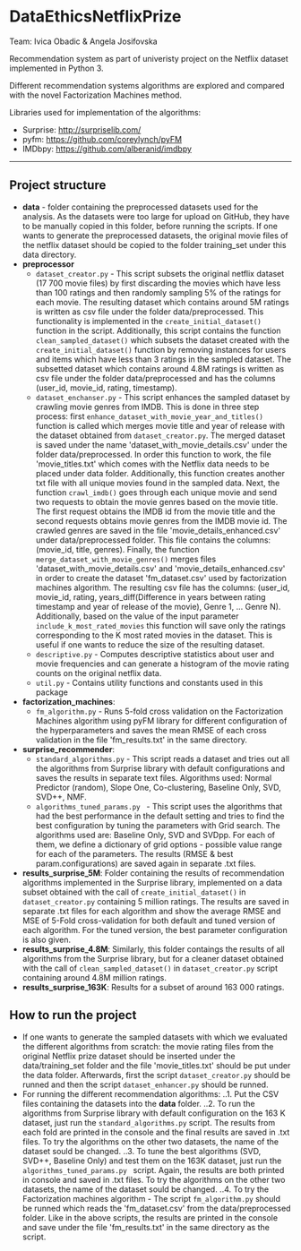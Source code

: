 # DataEthicsNetflixPrize

Team: Ivica Obadic & Angela Josifovska

Recommendation system as part of univeristy project on the Netflix dataset implemented in Python 3. 

Different recommendation systems algorithms are explored and compared with the novel Factorization Machines method. 

Libraries used for implementation of the algorithms:
* Surprise: http://surpriselib.com/
* pyfm: https://github.com/coreylynch/pyFM
* IMDbpy: https://github.com/alberanid/imdbpy

------------------------------

## Project structure
* **data** - folder containing the preprocessed datasets used for the analysis. As the datasets were too large for upload on GitHub, they have to be manually copied in this folder, before running the scripts. If one wants to generate the preprocessed datasets, the original movie files of the netflix dataset should be copied to the folder training_set under this data directory.
* **preprocessor**
    * ```dataset_creator.py``` - This script subsets the original netflix dataset (17 700 movie files) by first discarding the movies which have less than 100 ratings and then randomly sampling 5% of the ratings for each movie. The resulting dataset which contains around 5M ratings is written as csv file under the folder data/preprocessed. This functionality is implemented in the ```create_initial_dataset()``` function in the script.
Additionally, this script contains the function ```clean_sampled_dataset()``` which subsets the dataset created with the ```create_initial_dataset()``` function by removing instances for users and items which have less than 3 ratings in the sampled dataset. The subsetted dataset which contains around 4.8M ratings is written as csv file under the folder data/preprocessed and has the columns (user_id, movie_id, rating, timestamp).
    * ```dataset_enchanser.py``` - This script enhances the sampled dataset by crawling movie genres from IMDB. This is done in three step process: first  ```enhance_dataset_with_movie_year_and_titles()``` function is called which merges movie title and year of release with the dataset obtained from ```dataset_creator.py```. The merged dataset is saved under the name 'dataset_with_movie_details.csv' under the folder data/preprocessed. In order this function to work, the file 'movie_titles.txt' which comes with the Netflix data needs to be placed under data folder. Additionally, this function creates another txt file with all unique movies found in the sampled data. Next, the function ```crawl_imdb()``` goes through each unique movie and send two requests to obtain the movie genres based on the movie title. The first request obtains the IMDB id from the movie title and the second requests obtains movie genres from the IMDB movie id. The crawled genres are saved in the file 'movie_details_enhanced.csv' under data/preprocessed folder. This file contains the columns: (movie_id, title, genres). 
Finally, the function ```merge_dataset_with_movie_genres()``` merges files 'dataset_with_movie_details.csv' and 'movie_details_enhanced.csv' in order to create the dataset 'fm_dataset.csv' used by factorization machines algorithm. The resulting csv file has the columns: (user_id, movie_id, rating, years_diff(Difference in years between rating timestamp and year of release of the movie), Genre 1, ... Genre N). Additionally, based on the value of the input parameter ```include_k_most_rated_movies``` this function will save only the ratings corresponding to the K most rated movies in the dataset. This is useful if one wants to reduce the size of the resulting dataset.
    * ```descriptive.py``` - Computes descriptive statistics about user and movie frequencies and can generate a histogram of the movie rating counts on the original netflix data.
    * ```util.py``` - Contains utility functions and constants used in this package
* **factorization_machines**:
    * ```fm_algorithm.py``` - Runs 5-fold cross validation on the Factorization Machines algorithm using pyFM library for different configuration of the hyperparameters and saves the mean RMSE of each cross validation in the file 'fm_results.txt' in the same directory.
* **surprise_recommender**:
    * ```standard_algorithms.py``` - This script reads a dataset and tries out all the algorithms from Surprise library with default configurations and saves the results in separate text files. Algorithms used: Normal Predictor (random), Slope One, Co-clustering, Baseline Only, SVD, SVD++, NMF.
    * ```algorithms_tuned_params.py ``` - This script uses the algorithms that had the best performance in the default setting and tries to find the best configuration by tuning the parameters with Grid search. The algorithms used are: Baseline Only, SVD and SVDpp. For each of them, we define a dictionary of grid options - possible value range for each of the parameters. The results (RMSE & best param.configurations) are saved again in separate .txt files.
* **results_surprise_5M**: Folder containing the results of recommendation algorithms implemented in the Surprise library, implemented on a data subset obtained with the call of ```create_initial_dataset()``` in ```dataset_creator.py``` containing 5 million ratings. The results are saved in separate .txt files for each algorithm and show the average RMSE and MSE of 5-Fold cross-validation for both default and tuned version of each algorithm. For the tuned version, the best parameter configuration is also given.
* **results_surprise_4.8M**: Similarly, this folder contaings the results of all algorithms from the Surprise library, but for a cleaner dataset obtained with the call of ```clean_sampled_dataset()``` in ```dataset_creator.py``` script containing around 4.8M million ratings.
* **results_surprise_163K**: Results for a subset of around 163 000 ratings.

## How to run the project
* If one wants to generate the sampled datasets with which we evaluated the different algorithms from scratch: the movie rating files from the original Netflix prize dataset should be inserted under the data/training_set folder and the file 'movie_titles.txt' should be put under the data folder. Afterwards, first the script ```dataset_creator.py``` should be runned and then the script ```dataset_enhancer.py``` should be runned.
* For running the different recommendation algorithms:
..1. Put the CSV files containing the datasets into the **data** folder.
..2. To run the algorithms from Surprise library with default configuration on the 163 K dataset, just run the ```standard_algorithms.py``` script. The results from each fold are printed in the console and the final results are saved in .txt files. To try the algorithms on the other two datasets, the name of the dataset sould be changed.
..3. To tune the best algorithms (SVD, SVD++, Baseline Only) and test them on the 163K dataset, just run the  ```algorithms_tuned_params.py ``` script. Again, the results are both printed in console and saved in .txt files. To try the algorithms on the other two datasets, the name of the dataset sould be changed.
..4. To try the Factorization machines algorithm - The script ```fm_algorithm.py``` should be runned which reads the 'fm_dataset.csv' from the data/preprocessed folder. Like in the above scripts, the results are printed in the console and save under the file 'fm_results.txt' in the same directory as the script.

